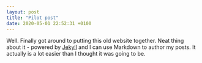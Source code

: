 ```yaml
---
layout: post
title: "Pilot post"
date: 2020-05-01 22:52:31 +0100
---
```


Well. Finally got around to putting this old website together. Neat thing about it - powered by [Jekyll](http://jekyllrb.com) and I can use Markdown to author my posts. It actually is a lot easier than I thought it was going to be.
